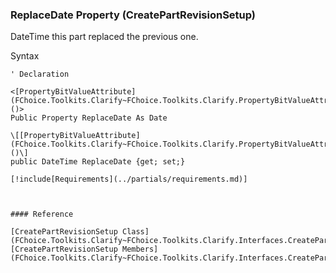 ﻿### ReplaceDate Property (CreatePartRevisionSetup)

DateTime this part replaced the previous one.

Syntax

```vbnet
' Declaration

<[PropertyBitValueAttribute](FChoice.Toolkits.Clarify~FChoice.Toolkits.Clarify.PropertyBitValueAttribute.md)()>
Public Property ReplaceDate As Date

\[[PropertyBitValueAttribute](FChoice.Toolkits.Clarify~FChoice.Toolkits.Clarify.PropertyBitValueAttribute.md)()\]
public DateTime ReplaceDate {get; set;}

[!include[Requirements](../partials/requirements.md)]



#### Reference

[CreatePartRevisionSetup Class](FChoice.Toolkits.Clarify~FChoice.Toolkits.Clarify.Interfaces.CreatePartRevisionSetup.md)  
[CreatePartRevisionSetup Members](FChoice.Toolkits.Clarify~FChoice.Toolkits.Clarify.Interfaces.CreatePartRevisionSetup_members.md)